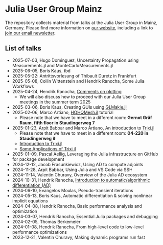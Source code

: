 # Julia User Group Mainz

The repository collects material from talks at the Julia User Group in
Mainz, Germany. Please find more information on
[our website](https://model.uni-mainz.de/julia-user-group/),
including a link to
[join our email newsletter](https://lists.uni-mainz.de/sympa/info/julia-user-group).

## List of talks

- 2025-07-03, Hugo Dominguez, Uncertainty Propagation using Measurements.jl and MonteCarloMeasurements.jl
- 2025-06-05, Boris Kaus, tbd
- 2025-05-22: Antrittsvorlesung of Thibault Duretz in Frankfurt
- 2025-05-08, Collin Wittenstein and Hendrik Ranocha, Some Julia Workflows
- 2025-04-24, Hendrik Ranocha, [Comments on plotting](https://ranocha.de/Julia_User_Group_Mainz/2025_04_24_Comments_on_plotting)
  - We will also discuss how to proceed with our Julia User Group meetings in the summer term 2025
- 2025-03-06, Boris Kaus, Creating GUIs using [GLMakie.jl](https://github.com/MakieOrg/Makie.jl)
- 2025-02-06, Marco Artiano, [HOHQMesh.jl](https://github.com/trixi-framework/HOHQMesh.jl) tutorial
  - Please note that we have to meet in a different room: **Gernot Gräf Raum, fifth floor in Staudingerweg 7**
- 2025-01-23, Arpit Babbar and Marco Artiano, An introduction to [Trixi.jl](https://github.com/trixi-framework/Trixi.jl)
  - Please note that we have to meet in a different room: **04-220 in Staudingerweg 9**
  - [Introduction to Trixi.jl](https://ranocha.de/Julia_User_Group_Mainz/2025_01_23_Introduction_To_Trixi_Part1.html)
  - [Some Applications of Trixi.jl](https://ranocha.de/Julia_User_Group_Mainz/2025_01_23_trixi_applications.html)
- 2025-01-09, Pascal Aellig, Leveraging the Julia infrastructure on GitHub for package development
- 2024-12-12, Jacob Frasunkiewicz, Using AD to compute adjoints
- 2024-11-28, Arpit Babbar, Using Julia and VS Code via SSH
- 2024-11-14, Valentin Churavy, Overview of the Julia AD ecosystem
- 2024-10-31, Hendrik Ranocha, [Introduction to automatic/algorithmic differentiation (AD)](https://ranocha.de/Julia_User_Group_Mainz/2024_10_31_Introduction_to_AD)
- 2024-06-10, Evangelos Moulas, Pseudo-transient iterations
- 2024-05-13, Boris Kaus, Automatic differentiation & solving nonlinear implicit equations
- 2024-04-08, Hendrik Ranocha, Basic performance analysis and optimization
- 2024-03-07, Hendrik Ranocha, Essential Julia packages and debugging
- 2024-02-05, Thomas Berkemeier
- 2024-01-08, Hendrik Ranocha, From high-level code to low-level performance optimizations
- 2023-12-21, Valentin Churavy, Making dynamic programs run fast
